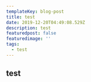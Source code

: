 ```yaml
---
templateKey: blog-post
title: test
date: 2019-12-20T04:49:08.529Z
description: test
featuredpost: false
featuredimage: ''
tags:
  - test
---
```

## test
